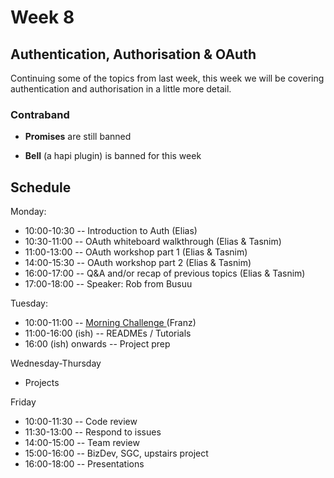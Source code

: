 # Week 8

## Authentication, Authorisation & OAuth

Continuing some of the topics from last week, this week we will be covering authentication and authorisation in a little more detail.

### Contraband

* **Promises** are still banned

* **Bell** \(a hapi plugin\) is banned for this week


## Schedule

Monday:

* 10:00-10:30 -- Introduction to Auth \(Elias\)
* 10:30-11:00 -- OAuth whiteboard walkthrough \(Elias & Tasnim\)
* 11:00-13:00 -- OAuth workshop part 1 \(Elias & Tasnim\)
* 14:00-15:30 -- OAuth workshop part 2 \(Elias & Tasnim\)
* 16:00-17:00 -- Q&A and/or recap of previous topics \(Elias & Tasnim\)
* 17:00-18:00 -- Speaker: Rob from Busuu 

Tuesday:

* 10:00-11:00 -- [Morning Challenge ](https://repl.it/C0n0/0)\(Franz\)
* 11:00-16:00 \(ish\) -- READMEs / Tutorials
* 16:00 \(ish\) onwards -- Project prep

Wednesday-Thursday

* Projects

Friday

* 10:00-11:30 -- Code review
* 11:30-13:00 -- Respond to issues
* 14:00-15:00 -- Team review
* 15:00-16:00 -- BizDev, SGC, upstairs project
* 16:00-18:00 -- Presentations

